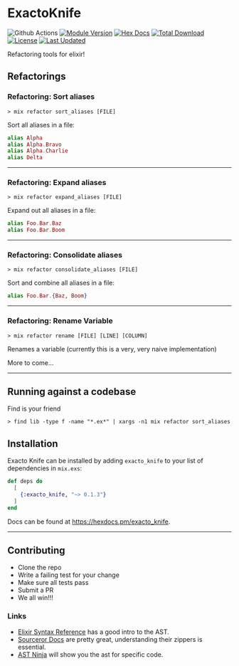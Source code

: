 # ExactoKnife

![Github Actions](https://github.com/jeremylightsmith/exacto_knife/actions/workflows/elixir.yml/badge.svg?branch=main)
[![Module Version](https://img.shields.io/hexpm/v/exacto_knife.svg)](https://hex.pm/packages/exacto_knife)
[![Hex Docs](https://img.shields.io/badge/hex-docs-lightgreen.svg)](https://hexdocs.pm/exacto_knife/)
[![Total Download](https://img.shields.io/hexpm/dt/exacto_knife.svg)](https://hex.pm/packages/exacto_knife)
[![License](https://img.shields.io/hexpm/l/exacto_knife.svg)](https://github.com/jeremylightsmith/exacto_knife/blob/master/LICENSE)
[![Last Updated](https://img.shields.io/github/last-commit/jeremylightsmith/exacto_knife.svg)](https://github.com/jeremylightsmith/exacto_knife/commits/master)

Refactoring tools for elixir!

## Refactorings

### Refactoring: Sort aliases

```
> mix refactor sort_aliases [FILE]
```

Sort all aliases in a file:

```elixir
alias Alpha
alias Alpha.Bravo
alias Alpha.Charlie
alias Delta
```

----

### Refactoring: Expand aliases

```
> mix refactor expand_aliases [FILE]
```

Expand out all aliases in a file:

```elixir
alias Foo.Bar.Baz
alias Foo.Bar.Boom
```

----

### Refactoring: Consolidate aliases

```
> mix refactor consolidate_aliases [FILE]
```

Sort and combine all aliases in a file:

```elixir
alias Foo.Bar.{Baz, Boom}
```

----

### Refactoring: Rename Variable

```
> mix refactor rename [FILE] [LINE] [COLUMN]
```

Renames a variable (currently this is a very, very naive implementation)


More to come...

----

## Running against a codebase

Find is your friend

```
> find lib -type f -name "*.ex*" | xargs -n1 mix refactor sort_aliases
```

## Installation

Exacto Knife can be installed by adding `exacto_knife` to your list of dependencies in `mix.exs`:

```elixir
def deps do
  [
    {:exacto_knife, "~> 0.1.3"}
  ]
end
```

Docs can be found at <https://hexdocs.pm/exacto_knife>.

----

## Contributing

* Clone the repo
* Write a failing test for your change
* Make sure all tests pass
* Submit a PR
* We all win!!!

### Links

* [Elixir Syntax Reference](https://hexdocs.pm/elixir/syntax-reference.html#the-elixir-ast) has a good intro to the AST.
* [Sourceror Docs](https://hexdocs.pm/sourceror/readme.html) are pretty great, understanding their zippers is essential.
* [AST Ninja](https://ast.ninja/) will show you the ast for specific code.